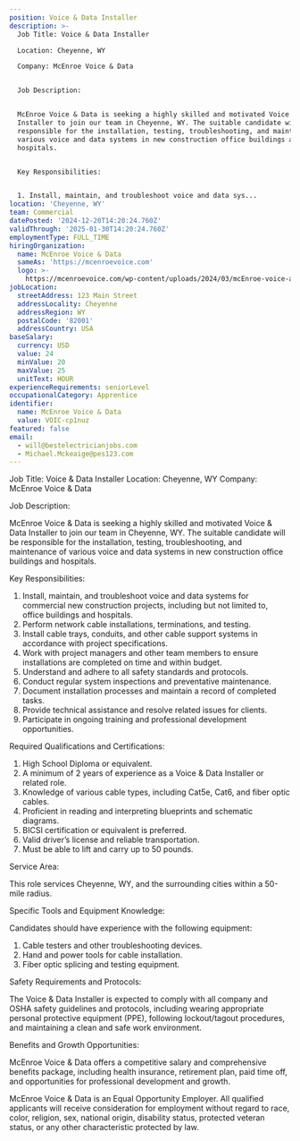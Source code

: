 ```yaml
---
position: Voice & Data Installer
description: >-
  Job Title: Voice & Data Installer

  Location: Cheyenne, WY

  Company: McEnroe Voice & Data


  Job Description:


  McEnroe Voice & Data is seeking a highly skilled and motivated Voice & Data
  Installer to join our team in Cheyenne, WY. The suitable candidate will be
  responsible for the installation, testing, troubleshooting, and maintenance of
  various voice and data systems in new construction office buildings and
  hospitals.


  Key Responsibilities:


  1. Install, maintain, and troubleshoot voice and data sys...
location: 'Cheyenne, WY'
team: Commercial
datePosted: '2024-12-20T14:20:24.760Z'
validThrough: '2025-01-30T14:20:24.760Z'
employmentType: FULL_TIME
hiringOrganization:
  name: McEnroe Voice & Data
  sameAs: 'https://mcenroevoice.com'
  logo: >-
    https://mcenroevoice.com/wp-content/uploads/2024/03/mcEnroe-voice-and-data-logo.png
jobLocation:
  streetAddress: 123 Main Street
  addressLocality: Cheyenne
  addressRegion: WY
  postalCode: '82001'
  addressCountry: USA
baseSalary:
  currency: USD
  value: 24
  minValue: 20
  maxValue: 25
  unitText: HOUR
experienceRequirements: seniorLevel
occupationalCategory: Apprentice
identifier:
  name: McEnroe Voice & Data
  value: VOIC-cp1nuz
featured: false
email:
  - will@bestelectricianjobs.com
  - Michael.Mckeaige@pes123.com
---
```




Job Title: Voice & Data Installer
Location: Cheyenne, WY
Company: McEnroe Voice & Data

Job Description:

McEnroe Voice & Data is seeking a highly skilled and motivated Voice & Data Installer to join our team in Cheyenne, WY. The suitable candidate will be responsible for the installation, testing, troubleshooting, and maintenance of various voice and data systems in new construction office buildings and hospitals.

Key Responsibilities:

1. Install, maintain, and troubleshoot voice and data systems for commercial new construction projects, including but not limited to, office buildings and hospitals.
2. Perform network cable installations, terminations, and testing.
3. Install cable trays, conduits, and other cable support systems in accordance with project specifications.
4. Work with project managers and other team members to ensure installations are completed on time and within budget.
5. Understand and adhere to all safety standards and protocols.
6. Conduct regular system inspections and preventative maintenance.
7. Document installation processes and maintain a record of completed tasks.
8. Provide technical assistance and resolve related issues for clients.
9. Participate in ongoing training and professional development opportunities.

Required Qualifications and Certifications:

1. High School Diploma or equivalent.
2. A minimum of 2 years of experience as a Voice & Data Installer or related role.
3. Knowledge of various cable types, including Cat5e, Cat6, and fiber optic cables.
4. Proficient in reading and interpreting blueprints and schematic diagrams.
5. BICSI certification or equivalent is preferred.
6. Valid driver’s license and reliable transportation.
7. Must be able to lift and carry up to 50 pounds.

Service Area:

This role services Cheyenne, WY, and the surrounding cities within a 50-mile radius.

Specific Tools and Equipment Knowledge:

Candidates should have experience with the following equipment:
1. Cable testers and other troubleshooting devices.
2. Hand and power tools for cable installation.
3. Fiber optic splicing and testing equipment.

Safety Requirements and Protocols:

The Voice & Data Installer is expected to comply with all company and OSHA safety guidelines and protocols, including wearing appropriate personal protective equipment (PPE), following lockout/tagout procedures, and maintaining a clean and safe work environment.

Benefits and Growth Opportunities:

McEnroe Voice & Data offers a competitive salary and comprehensive benefits package, including health insurance, retirement plan, paid time off, and opportunities for professional development and growth.

McEnroe Voice & Data is an Equal Opportunity Employer. All qualified applicants will receive consideration for employment without regard to race, color, religion, sex, national origin, disability status, protected veteran status, or any other characteristic protected by law.
